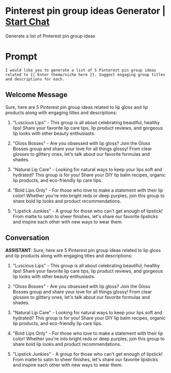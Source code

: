 

# Pinterest pin group ideas Generator  | [Start Chat](https://gptcall.net/chat.html?data=%7B%22contact%22%3A%7B%22id%22%3A%22JwEhW9QDTRc72qe7LDeQs%22%2C%22flow%22%3Atrue%7D%7D)
Generate a list of Pinterest pin group ideas 

# Prompt

```
I would like you to generate a list of 5 Pinterest pin group ideas related to {{ Enter theme/niche here }}. Suggest engaging group titles and descriptions for each.

```

## Welcome Message
Sure, here are 5 Pinterest pin group ideas related to lip gloss and lip products along with engaging titles and descriptions:



1. "Luscious Lips" - This group is all about celebrating beautiful, healthy lips! Share your favorite lip care tips, lip product reviews, and gorgeous lip looks with other beauty enthusiasts.



2. "Gloss Bosses" - Are you obsessed with lip gloss? Join the Gloss Bosses group and share your love for all things glossy! From clear glosses to glittery ones, let's talk about our favorite formulas and shades.



3. "Natural Lip Care" - Looking for natural ways to keep your lips soft and hydrated? This group is for you! Share your DIY lip balm recipes, organic lip products, and eco-friendly lip care tips.



4. "Bold Lips Only" - For those who love to make a statement with their lip color! Whether you're into bright reds or deep purples, join this group to share bold lip looks and product recommendations.



5. "Lipstick Junkies" - A group for those who can't get enough of lipstick! From matte to satin to sheer finishes, let's share our favorite lipsticks and inspire each other with new ways to wear them.

## Conversation

**ASSISTANT**: Sure, here are 5 Pinterest pin group ideas related to lip gloss and lip products along with engaging titles and descriptions:



1. "Luscious Lips" - This group is all about celebrating beautiful, healthy lips! Share your favorite lip care tips, lip product reviews, and gorgeous lip looks with other beauty enthusiasts.



2. "Gloss Bosses" - Are you obsessed with lip gloss? Join the Gloss Bosses group and share your love for all things glossy! From clear glosses to glittery ones, let's talk about our favorite formulas and shades.



3. "Natural Lip Care" - Looking for natural ways to keep your lips soft and hydrated? This group is for you! Share your DIY lip balm recipes, organic lip products, and eco-friendly lip care tips.



4. "Bold Lips Only" - For those who love to make a statement with their lip color! Whether you're into bright reds or deep purples, join this group to share bold lip looks and product recommendations.



5. "Lipstick Junkies" - A group for those who can't get enough of lipstick! From matte to satin to sheer finishes, let's share our favorite lipsticks and inspire each other with new ways to wear them.

